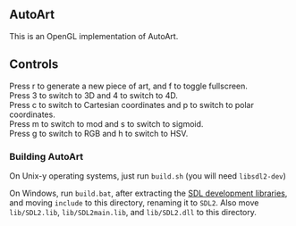 ## AutoArt

This is an OpenGL implementation of AutoArt.

## Controls

Press r to generate a new piece of art, and f to toggle fullscreen.  
Press 3 to switch to 3D and 4 to switch to 4D.  
Press c to switch to Cartesian coordinates and p to switch to polar coordinates.  
Press m to switch to mod and s to switch to sigmoid.  
Press g to switch to RGB and h to switch to HSV.

### Building AutoArt

On Unix-y operating systems, just run `build.sh` (you will need `libsdl2-dev`)

On Windows, run `build.bat`, after extracting the [SDL development libraries](https://www.libsdl.org/download-2.0.php), and moving `include` to this directory, renaming it to `SDL2`. Also move `lib/SDL2.lib`, `lib/SDL2main.lib`, and `lib/SDL2.dll` to this directory.

